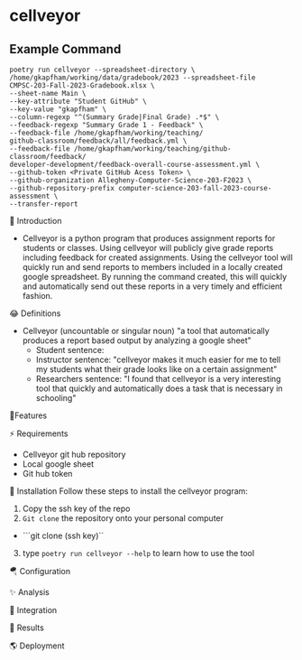 # cellveyor

## Example Command

```
poetry run cellveyor --spreadsheet-directory \
/home/gkapfham/working/data/gradebook/2023 --spreadsheet-file
CMPSC-203-Fall-2023-Gradebook.xlsx \
--sheet-name Main \
--key-attribute "Student GitHub" \
--key-value "gkapfham" \
--column-regexp "^(Summary Grade|Final Grade) .*$" \
--feedback-regexp "Summary Grade 1 - Feedback" \
--feedback-file /home/gkapfham/working/teaching/
github-classroom/feedback/all/feedback.yml \
--feedback-file /home/gkapfham/working/teaching/github-classroom/feedback/
developer-development/feedback-overall-course-assessment.yml \
--github-token <Private GitHub Acess Token> \
--github-organization Allegheny-Computer-Science-203-F2023 \
--github-repository-prefix computer-science-203-fall-2023-course-assessment \
--transfer-report
```

🎉 Introduction

- Cellveyor is a python program that produces assignment reports for students or
classes. Using cellveyor will publicly give grade reports including feedback for
created assignments. Using the cellveyor tool will quickly run and send reports to
members included in a locally created google spreadsheet. By running the command
created, this will quickly and automatically send out these reports in a very timely
and efficient fashion.

 😂 Definitions
- Cellveyor (uncountable or singular noun) "a tool that automatically produces a report based output by analyzing a
google sheet"
    - Student sentence:
    - Instructor sentence: "cellveyor makes it much easier for me to tell my students what their grade looks like
    on a certain assignment"
    - Researchers sentence: "I found that cellveyor is a very interesting tool that quickly and automatically does
    a task that is necessary in schooling"

 🔋Features

 ⚡️ Requirements
- Cellveyor git hub repository
- Local google sheet
- Git hub token

 🔽 Installation
Follow these steps to install the cellveyor program:
1. Copy the ssh key of the repo
2. ```Git clone``` the repository onto your personal computer
- ```git clone (ssh key)``
3. type ```poetry run cellveyor --help``` to learn how to use the tool

 🪂 Configuration

 ✨ Analysis

 🚧 Integration

 🌄 Results

 🌎 Deployment